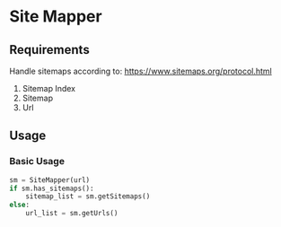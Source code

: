 # Site Mapper


## Requirements

Handle sitemaps according to: https://www.sitemaps.org/protocol.html
   
1. Sitemap Index
1. Sitemap
1. Url

## Usage

### Basic Usage

```python
sm = SiteMapper(url)
if sm.has_sitemaps():
    sitemap_list = sm.getSitemaps()
else:
    url_list = sm.getUrls()
```


